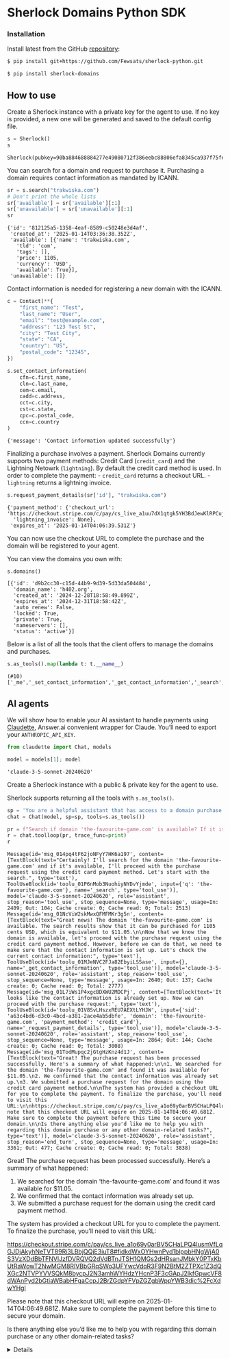 # Sherlock Domains Python SDK


<!-- WARNING: THIS FILE WAS AUTOGENERATED! DO NOT EDIT! -->

### Installation

Install latest from the GitHub
[repository](https://github.com/Fewsats/sherlock-python):

``` sh
$ pip install git+https://github.com/Fewsats/sherlock-python.git
```

``` sh
$ pip install sherlock-domains
```

## How to use

Create a Sherlock instance with a private key for the agent to use. If
no key is provided, a new one will be generated and saved to the default
config file.

``` python
s = Sherlock()
s
```

    Sherlock(pubkey=90ba884688884277e49080712f386eebc88806efa8345ca937f75fe80950156d)

You can search for a domain and request to purchase it. Purchasing a
domain requires contact information as mandated by ICANN.

``` python
sr = s.search("trakwiska.com")
# Don't print the whole lists
sr['available'] = sr['available'][:1]
sr['unavailable'] = sr['unavailable'][:1]
sr
```

    {'id': '812125a5-1358-4eaf-8589-c50248e3d4af',
     'created_at': '2025-01-14T03:36:38.352Z',
     'available': [{'name': 'trakwiska.com',
       'tld': 'com',
       'tags': [],
       'price': 1105,
       'currency': 'USD',
       'available': True}],
     'unavailable': []}

Contact information is needed for registering a new domain with the
ICANN.

``` python
c = Contact(**{
    "first_name": "Test",
    "last_name": "User",
    "email": "test@example.com",
    "address": "123 Test St",
    "city": "Test City",
    "state": "CA",
    "country": "US",
    "postal_code": "12345",
})

s.set_contact_information(
    cfn=c.first_name,
    cln=c.last_name,
    cem=c.email,
    cadd=c.address,
    cct=c.city,
    cst=c.state,
    cpc=c.postal_code,
    ccn=c.country
)
```

    {'message': 'Contact information updated successfully'}

Finalizing a purchase involves a payment. Sherlock Domains currently
supports two payment methods: Credit Card (`credit_card`) and the
Lightning Netowrk (`lightning`). By default the credit card method is
used. In order to complete the payment: - `credit_card` returns a
checkout URL. - `lightning` returns a lightning invoice.

``` python
s.request_payment_details(sr['id'], "trakwiska.com")
```

    {'payment_method': {'checkout_url': 'https://checkout.stripe.com/c/pay/cs_live_a1uu7dX1qtgk5YH3BdJewKlRPCujUfcW0KdBWr8WLwXCuctBQkWMdE2UQx#fidkdWxOYHwnPyd1blppbHNgWjA0S3VzXDdBbTFNVlJzfDVRQVQ2dVdBTnJTSH1QMGs2dHRsanJMbkY0PTxKbUtRaWowT2NwMGM8RlVBbGRqSWo3UFYwcVdqR3F9N2BtM2ZTPXc1Z3dQXGc2NTVPYVVSQkM8bycpJ2N3amhWYHdzYHcnP3F3cGApJ2lkfGpwcVF8dWAnPyd2bGtiaWBabHFgaCcpJ2BrZGdpYFVpZGZgbWppYWB3dic%2FcXdwYHgl',
      'lightning_invoice': None},
     'expires_at': '2025-01-14T04:06:39.531Z'}

You can now use the checkout URL to complete the purchase and the domain
will be registered to your agent.

You can view the domains you own with:

``` python
s.domains()
```

    [{'id': 'd9b2cc30-c15d-44b9-9d39-5d33da504484',
      'domain_name': 'h402.org',
      'created_at': '2024-12-28T18:58:49.899Z',
      'expires_at': '2024-12-31T18:58:42Z',
      'auto_renew': False,
      'locked': True,
      'private': True,
      'nameservers': [],
      'status': 'active'}]

Below is a list of all the tools that the client offers to manage the
domains and purchases.

``` python
s.as_tools().map(lambda t: t.__name__)
```

    (#10) ['_me','_set_contact_information','_get_contact_information','_search','_request_payment_details','_domains','_dns_records','_create_dns_record','_update_dns_record','_delete_dns_record']

## AI agents

We will show how to enable your AI assistant to handle payments using
[Claudette](https://claudette.answer.ai), Answer.ai convenient wrapper
for Claude. You’ll need to export your `ANTHROPIC_API_KEY`.

``` python
from claudette import Chat, models
```

``` python
model = models[1]; model
```

    'claude-3-5-sonnet-20240620'

Create a Sherlock instance with a public & private key for the agent to
use.

Sherlock supports returning all the tools with `s.as_tools()`.

``` python
sp = 'You are a helpful assistant that has access to a domain purchase API.'
chat = Chat(model, sp=sp, tools=s.as_tools())

pr = f"Search if domain 'the-favourite-game.com' is available? If it is request a purchase and process the payment using credit card method."
r = chat.toolloop(pr, trace_func=print)
r
```

    Message(id='msg_014pq4tF62joNFyY7HK6a197', content=[TextBlock(text="Certainly! I'll search for the domain 'the-favourite-game.com' and if it's available, I'll proceed with the purchase request using the credit card payment method. Let's start with the search.", type='text'), ToolUseBlock(id='toolu_01P6nMob3NuohiyNYDvYjmde', input={'q': 'the-favourite-game.com'}, name='_search', type='tool_use')], model='claude-3-5-sonnet-20240620', role='assistant', stop_reason='tool_use', stop_sequence=None, type='message', usage=In: 2409; Out: 104; Cache create: 0; Cache read: 0; Total: 2513)
    Message(id='msg_01NcViW2skMwxQFMFMKr3g5n', content=[TextBlock(text="Great news! The domain 'the-favourite-game.com' is available. The search results show that it can be purchased for 1105 cents USD, which is equivalent to $11.05.\n\nNow that we know the domain is available, let's proceed with the purchase request using the credit card payment method. However, before we can do that, we need to make sure that the contact information is set up. Let's check the current contact information:", type='text'), ToolUseBlock(id='toolu_01MJeNVC2FJa82EbyiLS5ase', input={}, name='_get_contact_information', type='tool_use')], model='claude-3-5-sonnet-20240620', role='assistant', stop_reason='tool_use', stop_sequence=None, type='message', usage=In: 2640; Out: 137; Cache create: 0; Cache read: 0; Total: 2777)
    Message(id='msg_01L7iWs1P4xgcBDXWU2MDCPj', content=[TextBlock(text='It looks like the contact information is already set up. Now we can proceed with the purchase request:', type='text'), ToolUseBlock(id='toolu_01V8SvLHszxREU7AEXtLYHJW', input={'sid': 'a63c4bd6-d3c0-4bcd-a381-2ace4ab5dbfe', 'domain': 'the-favourite-game.com', 'payment_method': 'credit_card'}, name='_request_payment_details', type='tool_use')], model='claude-3-5-sonnet-20240620', role='assistant', stop_reason='tool_use', stop_sequence=None, type='message', usage=In: 2864; Out: 144; Cache create: 0; Cache read: 0; Total: 3008)
    Message(id='msg_01TodMupqc2jGtgHzKnz4d1J', content=[TextBlock(text="Great! The purchase request has been processed successfully. Here's a summary of what happened:\n\n1. We searched for the domain 'the-favourite-game.com' and found it was available for $11.05.\n2. We confirmed that the contact information was already set up.\n3. We submitted a purchase request for the domain using the credit card payment method.\n\nThe system has provided a checkout URL for you to complete the payment. To finalize the purchase, you'll need to visit this URL:\n\nhttps://checkout.stripe.com/c/pay/cs_live_a1o69y0arBV5CHaLPQ4lusmVfLqGJDjAkyhNeTVT89Ri3LBbjQQjE3iuT8#fidkdWxOYHwnPyd1blppbHNgWjA0S3VzXDdBbTFNVlJzfDVRQVQ2dVdBTnJTSH1QMGs2dHRsanJMbkY0PTxKbUtRaWowT2NwMGM8RlVBbGRqSWo3UFYwcVdqR3F9N2BtM2ZTPXc1Z3dQXGc2NTVPYVVSQkM8bycpJ2N3amhWYHdzYHcnP3F3cGApJ2lkfGpwcVF8dWAnPyd2bGtiaWBabHFgaCcpJ2BrZGdpYFVpZGZgbWppYWB3dic%2FcXdwYHgl\n\nPlease note that this checkout URL will expire on 2025-01-14T04:06:49.681Z. Make sure to complete the payment before this time to secure your domain.\n\nIs there anything else you'd like me to help you with regarding this domain purchase or any other domain-related tasks?", type='text')], model='claude-3-5-sonnet-20240620', role='assistant', stop_reason='end_turn', stop_sequence=None, type='message', usage=In: 3361; Out: 477; Cache create: 0; Cache read: 0; Total: 3838)

Great! The purchase request has been processed successfully. Here’s a
summary of what happened:

1.  We searched for the domain ‘the-favourite-game.com’ and found it was
    available for $11.05.
2.  We confirmed that the contact information was already set up.
3.  We submitted a purchase request for the domain using the credit card
    payment method.

The system has provided a checkout URL for you to complete the payment.
To finalize the purchase, you’ll need to visit this URL:

https://checkout.stripe.com/c/pay/cs_live_a1o69y0arBV5CHaLPQ4lusmVfLqGJDjAkyhNeTVT89Ri3LBbjQQjE3iuT8#fidkdWxOYHwnPyd1blppbHNgWjA0S3VzXDdBbTFNVlJzfDVRQVQ2dVdBTnJTSH1QMGs2dHRsanJMbkY0PTxKbUtRaWowT2NwMGM8RlVBbGRqSWo3UFYwcVdqR3F9N2BtM2ZTPXc1Z3dQXGc2NTVPYVVSQkM8bycpJ2N3amhWYHdzYHcnP3F3cGApJ2lkfGpwcVF8dWAnPyd2bGtiaWBabHFgaCcpJ2BrZGdpYFVpZGZgbWppYWB3dic%2FcXdwYHgl

Please note that this checkout URL will expire on
2025-01-14T04:06:49.681Z. Make sure to complete the payment before this
time to secure your domain.

Is there anything else you’d like me to help you with regarding this
domain purchase or any other domain-related tasks?

<details>

- id: `msg_01TodMupqc2jGtgHzKnz4d1J`
- content:
  `[{'text': "Great! The purchase request has been processed successfully. Here's a summary of what happened:\n\n1. We searched for the domain 'the-favourite-game.com' and found it was available for $11.05.\n2. We confirmed that the contact information was already set up.\n3. We submitted a purchase request for the domain using the credit card payment method.\n\nThe system has provided a checkout URL for you to complete the payment. To finalize the purchase, you'll need to visit this URL:\n\nhttps://checkout.stripe.com/c/pay/cs_live_a1o69y0arBV5CHaLPQ4lusmVfLqGJDjAkyhNeTVT89Ri3LBbjQQjE3iuT8#fidkdWxOYHwnPyd1blppbHNgWjA0S3VzXDdBbTFNVlJzfDVRQVQ2dVdBTnJTSH1QMGs2dHRsanJMbkY0PTxKbUtRaWowT2NwMGM8RlVBbGRqSWo3UFYwcVdqR3F9N2BtM2ZTPXc1Z3dQXGc2NTVPYVVSQkM8bycpJ2N3amhWYHdzYHcnP3F3cGApJ2lkfGpwcVF8dWAnPyd2bGtiaWBabHFgaCcpJ2BrZGdpYFVpZGZgbWppYWB3dic%2FcXdwYHgl\n\nPlease note that this checkout URL will expire on 2025-01-14T04:06:49.681Z. Make sure to complete the payment before this time to secure your domain.\n\nIs there anything else you'd like me to help you with regarding this domain purchase or any other domain-related tasks?", 'type': 'text'}]`
- model: `claude-3-5-sonnet-20240620`
- role: `assistant`
- stop_reason: `end_turn`
- stop_sequence: `None`
- type: `message`
- usage:
  `{'cache_creation_input_tokens': 0, 'cache_read_input_tokens': 0, 'input_tokens': 3361, 'output_tokens': 477}`

</details>

